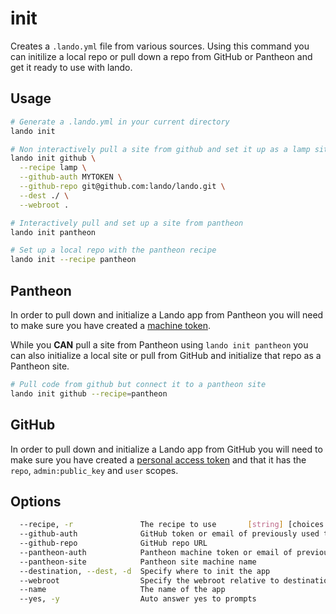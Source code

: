 init
====

Creates a `.lando.yml` file from various sources. Using this command you can initilize a local repo or pull down a repo from GitHub or Pantheon and get it ready to use with lando.

Usage
-----

```bash
# Generate a .lando.yml in your current directory
lando init

# Non interactively pull a site from github and set it up as a lamp site
lando init github \
  --recipe lamp \
  --github-auth MYTOKEN \
  --github-repo git@github.com:lando/lando.git \
  --dest ./ \
  --webroot .

# Interactively pull and set up a site from pantheon
lando init pantheon

# Set up a local repo with the pantheon recipe
lando init --recipe pantheon
```

Pantheon
--------

In order to pull down and initialize a Lando app from Pantheon you will need to make sure you have created a [machine token](https://pantheon.io/docs/machine-tokens/).

While you **CAN** pull a site from Pantheon using `lando init pantheon` you can also initialize a local site or pull from GitHub and initialize that repo as a Pantheon site.

```bash
# Pull code from github but connect it to a pantheon site
lando init github --recipe=pantheon
```

GitHub
------

In order to pull down and initialize a Lando app from GitHub you will need to make sure you have created a [personal access token](https://help.github.com/articles/creating-a-personal-access-token-for-the-command-line/) and that it has the `repo`, `admin:public_key` and `user` scopes.

Options
-------

```bash
  --recipe, -r               The recipe to use       [string] [choices: "custom", "backdrop", "drupal6", "drupal7", "drupal8", "laravel", "lamp", "lemp", "pantheon", "wordpress"]
  --github-auth              GitHub token or email of previously used token                                                                                               [string]
  --github-repo              GitHub repo URL                                                                                                                              [string]
  --pantheon-auth            Pantheon machine token or email of previously used token                                                                                     [string]
  --pantheon-site            Pantheon site machine name                                                                                                                   [string]
  --destination, --dest, -d  Specify where to init the app                                                                                                                [string]
  --webroot                  Specify the webroot relative to destination                                                                                                  [string]
  --name                     The name of the app                        [string]
  --yes, -y                  Auto answer yes to prompts                                                                                                 [boolean] [default: false]
```
